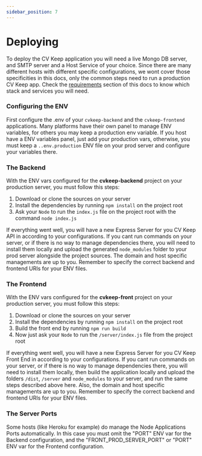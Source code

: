 ```yaml
---
sidebar_position: 7
---
```


# Deploying

To deploy the CV Keep application you will need a live Mongo DB server, and SMTP server and a Host Service of your choice. Since there are many different hosts with different specific configurations, we wont cover those specificities in this docs, only the common steps need to run a production CV Keep app. Check the [requirements](/requirements) section of this docs to know which stack and services you will need.

### Configuring the ENV

First configure the .env of your `cvkeep-backend` and the `cvkeep-frontend` applications. Many platforms have their own panel to manage ENV variables, for others you may keep a production env variable. If you host have a ENV variables panel, just add your production vars, otherwise, you must keep a `..env.production` ENV file on your prod server and configure your variables there.

### The Backend

With the ENV vars configured for the **cvkeep-backend** project on your production server, you must follow this steps:

1. Download or clone the sources on your server
2. Install the dependencies by running `npm install` on the project root
3. Ask your `Node` to run the `index.js` file on the project root with the command `node index.js`

If everything went well, you will have a new Express Server for you CV Keep API in according to your configurations. If you cant run commands on your server, or if there is no way to manage dependencies there, you will need to install them locally and upload the generated `node_modules` folder to your prod server alongside the project sources. The domain and host specific managements are up to you. Remember to specify the correct backend and frontend URIs for your ENV files.

### The Frontend

With the ENV vars configured for the **cvkeep-front** project on your production server, you must follow this steps:

1. Download or clone the sources on your server
2. Install the dependencies by running `npm install` on the project root
3. Build the front end by running `npm run build`
4. Now just ask your `Node` to run the `/server/index.js` file from the project root

If everything went well, you will have a new Express Server for you CV Keep Front End in according to your configurations. If you cant run commands on your server, or if there is no way to manage dependencies there, you will need to install them locally, then build the application locally and upload the folders `/dist`, `/server` and `node_modules` to your server, and run the same steps described above here. Also, the domain and host specific managements are up to you. Remember to specify the correct backend and frontend URIs for your ENV files.

### The Server Ports

Some hosts (like Heroku for example) do manage the Node Applications Ports automatically. In this case you must omit the "PORT" ENV var for the Backend configuration, and the "FRONT_PROD_SERVER_PORT" or "PORT" ENV var for the Frontend configuration.